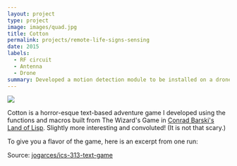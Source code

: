 ```yaml
---
layout: project
type: project
image: images/quad.jpg
title: Cotton
permalink: projects/remote-life-signs-sensing
date: 2015
labels:
  - RF circuit
  - Antenna
  - Drone
summary: Developed a motion detection module to be installed on a drone or quadcopter to detect human breathing while in the air.
---
```


<img class="ui image" src="../images/RF Circuit with Modulation(1).png">

Cotton is a horror-esque text-based adventure game I developed using the functions and macros built from The Wizard's Game in [Conrad Barski's Land of Lisp](http://landoflisp.com/). Slightly more interesting and convoluted! (It is not that scary.)

To give you a flavor of the game, here is an excerpt from one run:


Source: <a href="https://github.com/jogarces/ics-313-text-game"><i class="large github icon "></i>jogarces/ics-313-text-game</a>

